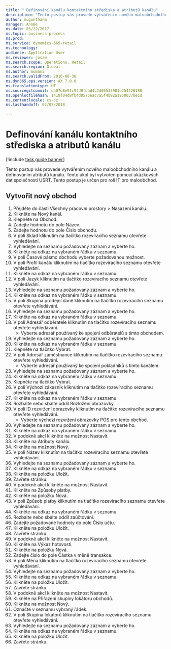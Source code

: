 ```yaml
--- 
title: " Definování kanálu kontaktního střediska a atributů kanálu"
description: "Tento postup vás provede vytvářením nového maloobchodního kanálu a definováním atributů kanálu."
author: mugunthanm
manager: AnnBe
ms.date: 05/22/2017
ms.topic: business-process
ms.prod: 
ms.service: dynamics-365-retail
ms.technology: 
audience: Application User
ms.reviewer: josaw
ms.search.scope: Operations, Retail
ms.search.region: Global
ms.author: mumani
ms.search.validFrom: 2016-06-30
ms.dyn365.ops.version: AX 7.0.0
ms.translationtype: HT
ms.sourcegitcommit: ea07d8e91c94d9fdad4c2d05533981e254420188
ms.openlocfilehash: 1418f04d8fb4d05756ac7a5f4b92a1950037be1d
ms.contentlocale: cs-cz
ms.lasthandoff: 02/07/2018

---
```

# <a name="define-call-center-channel-and-channel-attributes"></a> Definování kanálu kontaktního střediska a atributů kanálu

[!include [task guide banner](../includes/task-guide-banner.md)]

Tento postup vás provede vytvářením nového maloobchodního kanálu a definováním atributů kanálu. Tento úkol byl vytvořen pomocí ukázkových dat společnosti USRT. Tento postup je určen pro roli IT pro maloobchod.


## <a name="create-new-store"></a>Vytvořit nový obchod
1. Přejděte do části Všechny pracovní prostory > Nasazení kanálu.
2. Klikněte na Nový kanál.
3. Klepněte na Obchod.
4. Zadejte hodnotu do pole Název.
5. Zadejte hodnotu do pole Číslo obchodu.
6. V poli Sklad kliknutím na tlačítko rozevíracího seznamu otevřete vyhledávání.
7. Vyhledejte na seznamu požadovaný záznam a vyberte ho.
8. Klikněte na odkaz na vybraném řádku v seznamu.
9. V poli Časové pásmo obchodu vyberte požadovanou možnost.
10. V poli Profil kanálu kliknutím na tlačítko rozevíracího seznamu otevřete vyhledávání.
11. Klikněte na odkaz na vybraném řádku v seznamu.
12. V poli Jazyk kliknutím na tlačítko rozevíracího seznamu otevřete vyhledávání.
13. Vyhledejte na seznamu požadovaný záznam a vyberte ho.
14. Klikněte na odkaz na vybraném řádku v seznamu.
15. V poli Skupina prodejní daně kliknutím na tlačítko rozevíracího seznamu otevřete vyhledávání.
16. Vyhledejte na seznamu požadovaný záznam a vyberte ho.
17. Klikněte na odkaz na vybraném řádku v seznamu.
18. V poli Adresář odběratele kliknutím na tlačítko rozevíracího seznamu otevřete vyhledávání.
    * Vyberte adresář používaný ke spojení odběratelů s tímto obchodem.  
19. Vyhledejte na seznamu požadovaný záznam a vyberte ho.
20. Klikněte na odkaz na vybraném řádku v seznamu.
21. Klepněte na tlačítko Vybrat.
22. V poli Adresář zaměstnance kliknutím na tlačítko rozevíracího seznamu otevřete vyhledávání.
    * Vyberte adresář používaný ke spojení pokladníků s tímto kanálem.  
23. Vyhledejte na seznamu požadovaný záznam a vyberte ho.
24. Klikněte na odkaz na vybraném řádku v seznamu.
25. Klepněte na tlačítko Vybrat.
26. V poli Výchozí zákazník kliknutím na tlačítko rozevíracího seznamu otevřete vyhledávání.
27. Klikněte na odkaz na vybraném řádku v seznamu.
28. Rozbalte nebo sbalte oddíl Rozložení obrazovky.
29. V poli ID rozvržení obrazovky kliknutím na tlačítko rozevíracího seznamu otevřete vyhledávání.
    * Vyberte výchozí rozvržení obrazovky POS pro tento obchod.  
30. Vyhledejte na seznamu požadovaný záznam a vyberte ho.
31. Klikněte na odkaz na vybraném řádku v seznamu.
32. V podokně akcí klikněte na možnost Nastavit.
33. Klikněte na Atributy kanálu.
34. Klikněte na možnost Nový.
35. V poli Název kliknutím na tlačítko rozevíracího seznamu otevřete vyhledávání.
36. Vyhledejte na seznamu požadovaný záznam a vyberte ho.
37. Klikněte na odkaz na vybraném řádku v seznamu.
38. Klikněte na položku Uložit.
39. Zavřete stránku.
40. V podokně akcí klikněte na možnost Nastavit.
41. Klikněte na Způsoby platby.
42. Klikněte na položku Nová.
43. V poli Způsob platby kliknutím na tlačítko rozevíracího seznamu otevřete vyhledávání.
44. Klikněte na odkaz na vybraném řádku v seznamu.
45. Rozbalte nebo sbalte oddíl zaúčtování.
46. Zadejte požadované hodnoty do pole Číslo účtu.
47. Klikněte na položku Uložit.
48. Zavřete stránku.
49. V podokně akcí klikněte na možnost Nastavit.
50. Klikněte na Výkaz hotovosti.
51. Klikněte na položku Nová.
52. Zadejte číslo do pole Částka v měně transakce.
53. V poli Měna kliknutím na tlačítko rozevíracího seznamu otevřete vyhledávání.
54. Vyhledejte na seznamu požadovaný záznam a vyberte ho.
55. Klikněte na odkaz na vybraném řádku v seznamu.
56. Klikněte na položku Uložit.
57. Zavřete stránku.
58. V podokně akcí klikněte na možnost Nastavit.
59. Klikněte na Přiřazení skupiny lokátoru obchodů.
60. Klikněte na možnost Nový.
61. Označte v seznamu vybraný řádek.
62. V poli Skupina lokátorů kliknutím na tlačítko rozevíracího seznamu otevřete vyhledávání.
63. Vyhledejte na seznamu požadovaný záznam a vyberte ho.
64. Klikněte na odkaz na vybraném řádku v seznamu.
65. Klikněte na položku Uložit.
66. Zavřete stránku.


